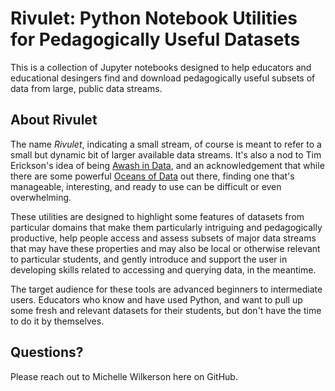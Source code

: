 # Rivulet: Python Notebook Utilities for Pedagogically Useful Datasets

This is a collection of Jupyter notebooks designed to help educators and educational
desingers find and download pedagogically useful subsets of data from large, 
public data streams. 

## About Rivulet

The name *Rivulet*, indicating a small stream, of course is meant to refer to a small
but dynamic bit of larger available data streams. It's also a nod to Tim Erickson's 
idea of being [Awash in Data](https://codap.xyz/awash/), and an acknowledgement that 
while there are some powerful [Oceans of Data](https://oceansofdata.org/) out there, 
finding one that's manageable, interesting, and ready to use can be difficult or 
even overwhelming.

These utilities are designed to highlight some features of datasets from particular 
domains that make them particularly intriguing and pedagogically productive, help
people access and assess subsets of major data streams that may have these 
properties and may also be local or otherwise relevant to particular students, and
gently introduce and support the user in developing skills related to accessing
and querying data, in the meantime.

The target audience for these tools are advanced beginners to intermediate users.
Educators who know and have used Python, and want to pull up some fresh and relevant
datasets for their students, but don't have the time to do it by themselves.

## Questions? 
Please reach out to Michelle Wilkerson here on GitHub.
